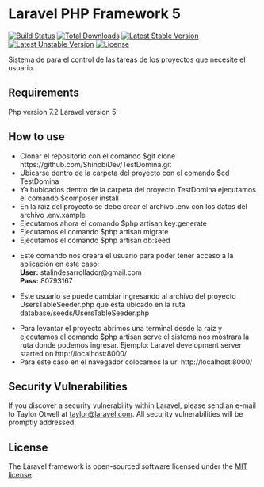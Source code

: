 # Laravel PHP Framework 5

[![Build Status](https://travis-ci.org/laravel/framework.svg)](https://travis-ci.org/laravel/framework)
[![Total Downloads](https://poser.pugx.org/laravel/framework/d/total.svg)](https://packagist.org/packages/laravel/framework)
[![Latest Stable Version](https://poser.pugx.org/laravel/framework/v/stable.svg)](https://packagist.org/packages/laravel/framework)
[![Latest Unstable Version](https://poser.pugx.org/laravel/framework/v/unstable.svg)](https://packagist.org/packages/laravel/framework)
[![License](https://poser.pugx.org/laravel/framework/license.svg)](https://packagist.org/packages/laravel/framework)

Sistema de para el control de las tareas de los proyectos que necesite el usuario.

## Requirements

Php version 7.2
Laravel version 5

## How to use

<ul>
  <li>Clonar el repositorio con el comando $git clone https://github.com/ShinobiDev/TestDomina.git</li>
  <li>Ubicarse dentro de la carpeta del proyecto con el comando $cd TestDomina</li>
  <li>Ya hubicados dentro de la carpeta del proyecto TestDomina ejecutamos el comando $composer install</li>
  <li>En la raiz del proyecto se debe crear el archivo .env con los datos del archivo .env.xample</li>
  <li>Ejecutamos ahora el comando $php artisan key:generate</li>
  <li>Ejecutamos el comando $php artisan migrate</li>
  <li>Ejecutamos el comando $php artisan db:seed</li>
  <li>
    <p>Este comando nos creara el usuario para poder tener acceso a la aplicación en este caso: 
      <br><b>User:</b> stalindesarrollador@gmail.com  
      <br><b>Pass:</b> 80793167  
    </p>
  </li>
  <li>
    <p>Este usuario se puede cambiar ingresando al archivo del proyecto UsersTableSeeder.php que esta ubicado en la ruta database/seeds/UsersTableSeeder.php</p>
  </li>
  <li>Para levantar el proyecto abrimos una terminal desde la raiz y ejecutamos el comando $php artisan serve el sistema nos mostrara la ruta donde podemos ingresar. Ejemplo: Laravel development server started on http://localhost:8000/ </li>
  <li>Para este caso en el navegador colocamos la url http://localhost:8000/ </li>
</ul>

## Security Vulnerabilities

If you discover a security vulnerability within Laravel, please send an e-mail to Taylor Otwell at taylor@laravel.com. All security vulnerabilities will be promptly addressed.

## License

The Laravel framework is open-sourced software licensed under the [MIT license](http://opensource.org/licenses/MIT).
